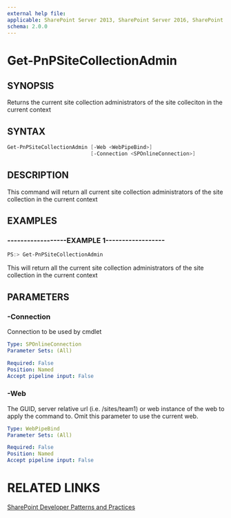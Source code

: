 ```yaml
---
external help file:
applicable: SharePoint Server 2013, SharePoint Server 2016, SharePoint Online
schema: 2.0.0
---
```

# Get-PnPSiteCollectionAdmin

## SYNOPSIS
Returns the current site collection administrators of the site colleciton in the current context

## SYNTAX 

```powershell
Get-PnPSiteCollectionAdmin [-Web <WebPipeBind>]
                           [-Connection <SPOnlineConnection>]
```

## DESCRIPTION
This command will return all current site collection administrators of the site collection in the current context

## EXAMPLES

### ------------------EXAMPLE 1------------------
```powershell
PS:> Get-PnPSiteCollectionAdmin
```

This will return all the current site collection administrators of the site collection in the current context

## PARAMETERS

### -Connection
Connection to be used by cmdlet

```yaml
Type: SPOnlineConnection
Parameter Sets: (All)

Required: False
Position: Named
Accept pipeline input: False
```

### -Web
The GUID, server relative url (i.e. /sites/team1) or web instance of the web to apply the command to. Omit this parameter to use the current web.

```yaml
Type: WebPipeBind
Parameter Sets: (All)

Required: False
Position: Named
Accept pipeline input: False
```

# RELATED LINKS

[SharePoint Developer Patterns and Practices](http://aka.ms/sppnp)